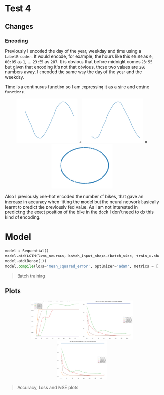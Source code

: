 # Test 4

## Changes

### Encoding

Previously I encoded the day of the year, weekday and time using a `LabelEncoder`. It would encode, for example, the hours like this `00:00` as `0`, `00:05` as `1`, ... `23:55` as `287`.  It is obvious that before midnight comes `23:55` but given that encoding it's not that obvious, those two values are `286` numbers away. I encoded the same way the day of the year and the weekday.

Time is a continuous function so I am expressing it as a sine and cosine functions.

<div align = "center">
 <img src="plots/cyclic_encoding_sin.png" width="200px"  /> +
 <img src="plots/cyclic_encoding_cos.png" width="200px"  /> =
 <img src="plots/cyclic_encoding.png" width="200px"  />
</div>

Also I previously one-hot encoded the number of bikes, that gave an increase in accuracy when fitting the model but the neural network basically learnt to predict the previously fed value. As I am not interested in predicting the exact position of the bike in the dock I don't need to do this kind of encoding.

# Model

```python
model = Sequential()
model.add(LSTM(lstm_neurons, batch_input_shape=(batch_size, train_x.shape[1], train_x.shape[2]), stateful=False))
model.add(Dense(1))
model.compile(loss='mean_squared_error', optimizer='adam', metrics = ['mse'])
```

> Batch training


## Plots

<div align = "center">
 <img src="plots/Accuracy.png" width="33%"  />
 <img src="plots/Loss.png" width="33%"  />
 <img src="plots/MSE.png" width="33%"  />
</div>

> Accuracy, Loss and MSE plots
